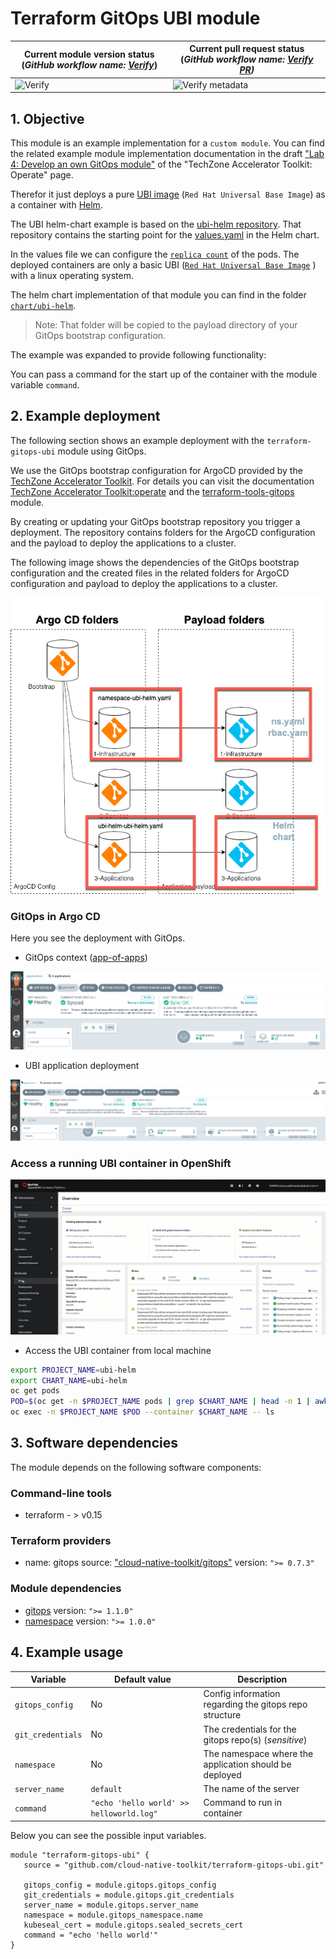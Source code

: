 # Terraform GitOps UBI module

| Current module version status  (_GitHub workflow name: [Verify](https://github.com/cloud-native-toolkit/terraform-gitops-ubi/blob/main/.github/workflows/verify.yaml)_)  |  Current pull request status (_GitHub workflow name: [Verify PR](https://github.com/cloud-native-toolkit/terraform-gitops-ubi/blob/main/.github/workflows/verify-pr.yaml))_  |
|--- | --- |
|![Verify](https://github.com/cloud-native-toolkit/terraform-gitops-ubi/actions/workflows/verify.yaml/badge.svg)|![Verify metadata](https://github.com/cloud-native-toolkit/terraform-gitops-ubi/actions/workflows/verify-pr.yaml/badge.svg)|

## 1. Objective

This module is an example implementation for a `custom module`. 
You can find the related example module implementation documentation in the draft ["Lab 4: Develop an own GitOps module"](https://operate.cloudnativetoolkit.dev/learn/iascable/lab4/) of the "TechZone Accelerator Toolkit: Operate" page.

Therefor it just deploys a pure [UBI image](https://catalog.redhat.com/software/containers/ubi8/ubi/5c359854d70cc534b3a3784e) (`Red Hat Universal Base Image`) as a container with [Helm](https://helm.sh/). 

The UBI helm-chart example is based on the [ubi-helm repository](https://github.com/ibm/ubi-helm). That repository contains the starting point for the [values.yaml](https://github.com/ibm/ubi-helm/blob/main/charts/ubi-helm/values.yaml) in the Helm chart.

In the values file we can configure the [`replica count`](https://github.com/ibm/ubi-helm/blob/main/charts/ubi-helm/values.yaml#L6) of the pods. The deployed containers are only a basic UBI ([`Red Hat Universal Base Image`](https://catalog.redhat.com/software/containers/ubi8/ubi/5c359854d70cc534b3a3784e) ) with a linux operating system.

The helm chart implementation of that module you can find in the folder [`chart/ubi-helm`](https://github.com/cloud-native-toolkit/terraform-gitops-ubi/tree/main/chart/ubi-helm). 

> Note: That folder will be copied to the payload directory of your GitOps bootstrap configuration.

The example was expanded to provide following functionality: 

You can pass a command for the start up of the container with the module variable `command`. 

## 2. Example deployment

The following section shows an example deployment with the `terraform-gitops-ubi` module using GitOps.

We use the GitOps bootstrap configuration for ArgoCD provided by the [TechZone Accelerator Toolkit](https://modules.cloudnativetoolkit.dev/). For details you can visit the documentation [TechZone Accelerator Toolkit:operate](https://operate.cloudnativetoolkit.dev/reference/gitops-structure) and the [terraform-tools-gitops](https://github.com/cloud-native-toolkit/terraform-tools-gitops) module.

By creating or updating your GitOps bootstrap repository you trigger a deployment. 
The repository contains folders for the ArgoCD configuration and the payload to deploy the applications to a cluster. 

The following image shows the dependencies of the GitOps bootstrap configuration and the created files in the related folders for ArgoCD configuration and payload to deploy the applications to a cluster.

![](images/module-04.png)

### GitOps in Argo CD

Here you see the deployment with GitOps.

* GitOps context ([app-of-apps](https://argo-cd.readthedocs.io/en/stable/operator-manual/cluster-bootstrapping/))

![](images/module-02.png)

* UBI application deployment

![](images/module-01.png)

### Access a running UBI container in OpenShift

![](images/module-03.gif)

* Access the UBI container from local machine

```sh
export PROJECT_NAME=ubi-helm
export CHART_NAME=ubi-helm
oc get pods
POD=$(oc get -n $PROJECT_NAME pods | grep $CHART_NAME | head -n 1 | awk '{print $1;}')
oc exec -n $PROJECT_NAME $POD --container $CHART_NAME -- ls
```

## 3. Software dependencies

The module depends on the following software components:

### Command-line tools

- terraform - > v0.15

### Terraform providers

- name: gitops
        source: ["cloud-native-toolkit/gitops"](https://registry.terraform.io/providers/cloud-native-toolkit/gitops/latest/docs) 
        version: `">= 0.7.3"`

### Module dependencies

- [gitops](github.com/cloud-native-toolkit/terraform-tools-gitops.git) 
   version: `">= 1.1.0"`
- [namespace](github.com/cloud-native-toolkit/terraform-gitops-namespace.git) 
   version: `">= 1.0.0"`


## 4. Example usage

| Variable | Default value | Description |
| --- | --- | --- |
| `gitops_config` | No | Config information regarding the gitops repo structure |
| `git_credentials` | No | The credentials for the gitops repo(s) (_sensitive_)|
| `namespace` | No | The namespace where the application should be deployed |
| `server_name` | `default` |  The name of the server |
| `command` | `"echo 'hello world' >> helloworld.log"` | Command to run in container |


Below you can see the possible input variables.

```hcl-terraform
module "terraform-gitops-ubi" {
   source = "github.com/cloud-native-toolkit/terraform-gitops-ubi.git"
   
   gitops_config = module.gitops.gitops_config
   git_credentials = module.gitops.git_credentials
   server_name = module.gitops.server_name
   namespace = module.gitops_namespace.name
   kubeseal_cert = module.gitops.sealed_secrets_cert
   command = "echo 'hello world'"
}
```

